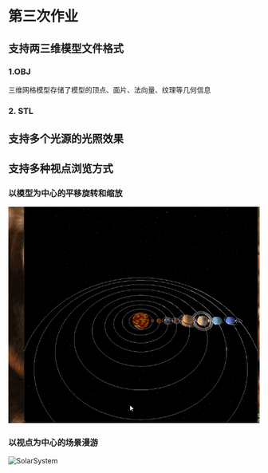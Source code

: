 # 第三次作业

## 支持两三维模型文件格式

### 1.OBJ
三维网格模型存储了模型的顶点、面片、法向量、纹理等几何信息

### 2. STL



## 支持多个光源的光照效果


## 支持多种视点浏览方式


### 以模型为中心的平移旋转和缩放

![效果](https://github.com/AlphaShun/graphics2018/blob/master/21851461%E9%82%93%E5%85%8B%E9%A1%BA/project03/tt.gif)
### 以视点为中心的场景漫游



![SolarSystem](https://github.com/AlphaShun/graphics2018/blob/master/21851461%E9%82%93%E5%85%8B%E9%A1%BA/project03/res.png)
